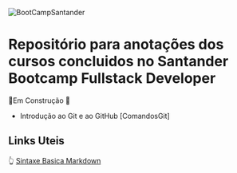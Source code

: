 ![BootCampSantander](https://hermes.digitalinnovation.one/tracks/800fd098-3eef-45e9-9544-544ae396076c.png)
# Repositório para anotações dos cursos concluidos no Santander Bootcamp Fullstack Developer
🚧Em Construção 🚧

* Introdução ao Git e ao GitHub 
[ComandosGit]

## Links Uteis
:point_up_2: [Sintaxe Basica Markdown](https://www.markdownguide.org/basic-syntax/)
